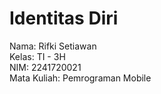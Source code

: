# Identitas Diri

Nama: Rifki Setiawan  
Kelas: TI - 3H  
NIM: 2241720021  
Mata Kuliah: Pemrograman Mobile

